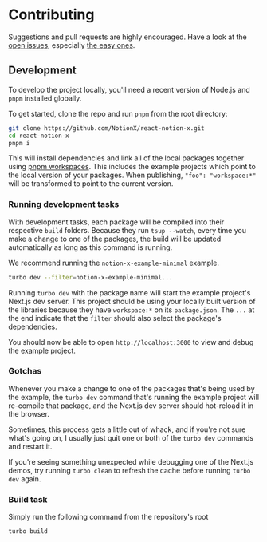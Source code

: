 # Contributing

Suggestions and pull requests are highly encouraged. Have a look at the [open issues](https://github.com/NotionX/react-notion-x/issues?q=is%3Aissue+is%3Aopen+label%3A%22help+wanted%22+sort%3Areactions-%2B1-desc), especially [the easy ones](https://github.com/NotionX/react-notion-x/issues?q=is%3Aissue+is%3Aopen+label%3A%22good+first+issue%22+sort%3Areactions-%2B1-desc).

## Development

To develop the project locally, you'll need a recent version of Node.js and `pnpm` installed globally.

To get started, clone the repo and run `pnpm` from the root directory:

```bash
git clone https://github.com/NotionX/react-notion-x.git
cd react-notion-x
pnpm i
```

This will install dependencies and link all of the local packages together using [pnpm workspaces](https://pnpm.io/workspaces). This includes the example projects which point to the local version of your packages. When publishing, `"foo": "workspace:*"` will be transformed to point to the current version.

### Running development tasks
With development tasks, each package will be compiled into their respective `build` folders. Because they run `tsup --watch`, every time you make a change to one of the packages, the build will be updated automatically as long as this command is running.

We recommend running the `notion-x-example-minimal` example.

```bash
turbo dev --filter=notion-x-example-minimal...
```

Running `turbo dev` with the package name will start the example project's Next.js dev server. This project should be using your locally built version of the libraries because they have `workspace:*` on its `package.json`. The `...` at the end indicate that the `filter` should also select the package's dependencies.

You should now be able to open `http://localhost:3000` to view and debug the example project.

### Gotchas

Whenever you make a change to one of the packages that's being used by the example, the `turbo dev` command that's running the example project will re-compile that package, and the Next.js dev server should hot-reload it in the browser.

Sometimes, this process gets a little out of whack, and if you're not sure what's going on, I usually just quit one or both of the `turbo dev` commands and restart it.

If you're seeing something unexpected while debugging one of the Next.js demos, try running `turbo clean` to refresh the cache before running `turbo dev` again.

### Build task
Simply run the following command from the repository's root
```
turbo build
```